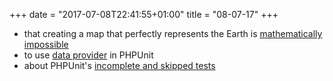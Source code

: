 +++
date = "2017-07-08T22:41:55+01:00"
title = "08-07-17"
+++

* that creating a map that perfectly represents the Earth is [mathematically impossible](https://www.youtube.com/watch?v=kIID5FDi2JQ)
* to use [data provider](https://phpunit.de/manual/current/en/appendixes.annotations.html#appendixes.annotations.dataProvider) in PHPUnit
* about PHPUnit's [incomplete and skipped tests](https://phpunit.de/manual/3.7/en/incomplete-and-skipped-tests.html)
